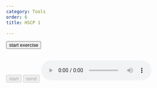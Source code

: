 ```yaml
---
category: Tools
order: 6
title: HSCP 1

---
```

<script src="{{ site.baseurl }}/scripts/track.js"></script>
<script src="{{ site.baseurl }}/scripts/speech.js"></script>

<button id="stop-btn" onclick="getExercise()">start exercise</button>

  <div class="chat-container">
    <div class="chat-box" id="chatBox">
    </div>
    <div class="input-area">
        <p type="text" id="userInput"></p>
        <br>
        <button id="start-btn" disabled>start</button>
        <button id="stop-btn" onclick="sendMessage()" disabled>send</button>
        <audio id="audioPlayer" controls></audio>
    </div>
  </div>


<script>
    let counter = 0;
    let workSheet={
    "intro":[
    "எச் எஸ் சி பி ஒன்றுக்கு உங்களை வரவேற்கிறோம்", "இன்றைய தலைப்பு \"பூங்கா\""
    ],
    "conversations":[
    "நீ பூங்காவிற்கு சென்றிருக்கிறாயா?",
    "பூங்காவில் என்ன பார்த்தாய் ?",
    "பூங்காவில் விளையாட உனக்கு பிடிக்குமா ?",
    "உனக்கு பிடித்த பூங்காவின் பெயர் என்ன ?",
    "பூங்காவில் என்ன செய்வாய் ?"
    ],
    "words": [
    ],
    "test": [
    ]
  };

    async function  getExercise(){
        const header = await getWorkSheet(null,"header")
        workSheet=await getWorkSheet();
        const startBtn = document.getElementById('start-btn');
        const stopBtn = document.getElementById('stop-btn');
        const audioPlayer = document.getElementById('audioPlayer');
        await speakApi(workSheet.intro[0],audioPlayer)
        await speakApi(workSheet.intro[1],audioPlayer)
        startBtn.disabled = false;
    }
    
    tracker();
    async function sendMessage() {
      const userInput = document.getElementById('userInput');
      const message =  userInput.textContent.trim();
      
      if ((message || counter==0 ) && workSheet && workSheet.conversations&& workSheet.conversations.length > counter) {
        // Display the sent message
        if(message) {
            displayMessage(message, 'sent');
        }
        
        // Clear input field
        userInput.textContent="";

        // Simulate receiving a response after a brief delay
        const audioPlayer = document.getElementById('audioPlayer');
        if(counter==0){
                await speakApi(workSheet.intro[0],audioPlayer)
                await speakApi(workSheet.intro[1],audioPlayer)
          }
        let botResponse = workSheet.conversations[counter];
          counter++;
          displayMessage(botResponse, 'received');
         await speakApi(botResponse,audioPlayer)
        const startBtn = document.getElementById('start-btn');
        startBtn.disabled=false;
      }
    }

    // Function to display a message
    function displayMessage(message, type) {
      const chatBox = document.getElementById('chatBox');
      
      const msgElement = document.createElement('div');
      msgElement.classList.add('message', type);
      msgElement.textContent = message;
      
      chatBox.appendChild(msgElement);
      chatBox.scrollTop = chatBox.scrollHeight;  // Scroll to the bottom
    }

    // Optionally, focus the input field on page load
    window.onload = function() {
      document.getElementById('start-btn').focus();
    };
        // Check if the browser supports the Web Speech API
 
        if (!('webkitSpeechRecognition' in window)) {
            alert('Sorry, your browser does not support speech recognition.');
        } else {
        
        window.SpeechRecognition = window.SpeechRecognition
            || window.webkitSpeechRecognition;

        const recognition = new SpeechRecognition();
            recognition.lang = 'ta';
            // const recognition = new webkitSpeechRecognition(); // Create a new instance of SpeechRecognition
                
            recognition.continuous = true; // Keep recognizing speech continuously
            recognition.interimResults = true; // Show interim results

            const startBtn = document.getElementById('start-btn');
            const stopBtn = document.getElementById('stop-btn');
            const transcription = document.getElementById('userInput');

            startBtn.addEventListener('click', () => {
                recognition.start(); // Start the speech recognition
                startBtn.disabled = true;
                stopBtn.disabled = false;
            });

            stopBtn.addEventListener('click', () => {
                recognition.stop(); // Stop the speech recognition
                startBtn.disabled = false;
                stopBtn.disabled = true;
            });

            recognition.onresult = (event) => {
                let interimTranscript = '';
                let finalTranscript = '';

                for (let i = 0; i < event.results.length; i++) {
                    const transcript = event.results[i][0].transcript;
                    if (event.results[i].isFinal) {
                        finalTranscript += transcript;
                    } else {
                        interimTranscript += transcript;
                    }
                }
                transcription.innerHTML = `${finalTranscript}`;
            };

            recognition.onerror = (event) => {
                console.error('Speech recognition error detected: ' + event.error);
            };

            recognition.onend = () => {
                // startBtn.disabled = false;
                // stopBtn.disabled = true;
            };
            
        }
</script>

<!-- ####பேச்ton">பதிவைத் தொடங்கவும்</button>
<button id="speechStopButton" disabled>பதிவு செய்வதை நிறுத்து</button>
<a id="speechDownloadLink" style="display:none;">பதிவிறக்கவும்</a>சைப் பதிவுசெய்து பதிவிறக்கவும்
<script src="https://cdnjs.cloudflare.com/ajax/libs/jszip/3.7.1/jszip.min.js"></script>
<button id="speechStartBut -->
<div id="tracker"></div>
<!-- <script src="{{ site.baseurl }}/scripts/recorder.js"></script> -->

